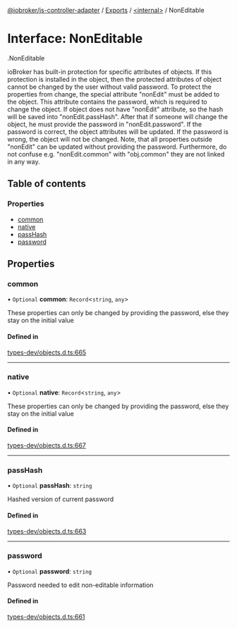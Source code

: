 [@iobroker/js-controller-adapter](../README.md) / [Exports](../modules.md) / [<internal\>](../modules/internal_.md) / NonEditable

# Interface: NonEditable

[<internal>](../modules/internal_.md).NonEditable

ioBroker has built-in protection for specific attributes of objects. If this protection is installed in the object, then the protected attributes of object cannot be changed by the user without valid password.
To protect the properties from change, the special attribute "nonEdit" must be added to the object. This attribute contains the password, which is required to change the object.
If object does not have "nonEdit" attribute, so the hash will be saved into "nonEdit.passHash". After that if someone will change the object, he must provide the password in "nonEdit.password".
If the password is correct, the object attributes will be updated. If the password is wrong, the object will not be changed.
Note, that all properties outside "nonEdit" can be updated without providing the password. Furthermore, do not confuse e.g. "nonEdit.common" with "obj.common" they are not linked in any way.

## Table of contents

### Properties

- [common](internal_.NonEditable.md#common)
- [native](internal_.NonEditable.md#native)
- [passHash](internal_.NonEditable.md#passhash)
- [password](internal_.NonEditable.md#password)

## Properties

### common

• `Optional` **common**: `Record`<`string`, `any`\>

These properties can only be changed by providing the password, else they stay on the initial value

#### Defined in

[types-dev/objects.d.ts:665](https://github.com/ioBroker/ioBroker.js-controller/blob/54290531/packages/types-dev/objects.d.ts#L665)

___

### native

• `Optional` **native**: `Record`<`string`, `any`\>

These properties can only be changed by providing the password, else they stay on the initial value

#### Defined in

[types-dev/objects.d.ts:667](https://github.com/ioBroker/ioBroker.js-controller/blob/54290531/packages/types-dev/objects.d.ts#L667)

___

### passHash

• `Optional` **passHash**: `string`

Hashed version of current password

#### Defined in

[types-dev/objects.d.ts:663](https://github.com/ioBroker/ioBroker.js-controller/blob/54290531/packages/types-dev/objects.d.ts#L663)

___

### password

• `Optional` **password**: `string`

Password needed to edit non-editable information

#### Defined in

[types-dev/objects.d.ts:661](https://github.com/ioBroker/ioBroker.js-controller/blob/54290531/packages/types-dev/objects.d.ts#L661)
